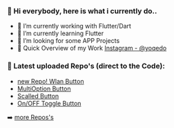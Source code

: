 ### 👋 Hi everybody, here is what i currently do..

- 🔭 I’m currently working with Flutter/Dart
- 🌱 I’m currently learning Flutter
- 🤔 I’m looking for some APP Projects
- 💬 Quick Overview of my Work [Instagram - @yoqedo](https://www.instagram.com/yoqedo/) 

### 💎 Latest uploaded Repo's (direct to the Code): 

- [new Repo! Wlan Button](https://github.com/yoqedo/flutter_multioption_button/blob/main/multioption/lib/multioptionButton.dart)
- [MultiOption Button](https://github.com/yoqedo/flutter_multioption_button/blob/main/multioption/lib/multioptionButton.dart)
- [Scalled Button](https://github.com/yoqedo/flutter_scaledButton/blob/master/scalebutton/lib/main.dart)
- [On/OFF Toggle Button](https://github.com/yoqedo/flutter_animated_onoffbutton/blob/master/onoffbutton/lib/main.dart)


➡️ [more Repos's](https://github.com/yoqedo?tab=repositories)


